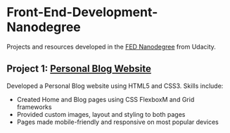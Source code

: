 # Front-End-Development-Nanodegree

Projects and resources developed in the [FED Nanodegree](https://www.udacity.com/course/front-end-web-developer-nanodegree--nd0011) from Udacity.

## Project 1: [Personal Blog Website](https://github.com/GaurangiM/Front-End-Development-Nanodegree/tree/master/Personal%20Blog%20Website)
Developed a Personal Blog website using HTML5 and CSS3. Skills include:
* Created Home and Blog pages using CSS FlexboxM and Grid frameworks
* Provided custom images, layout and styling to both pages
* Pages made mobile-friendly and responsive on most popular devices
